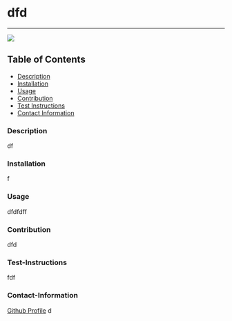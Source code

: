 # dfd
----

<a href="https://img.shields.io/badge/License-undefined-brightgreen"><img src="https://img.shields.io/badge/License-undefined-brightgreen"></a>

## Table of Contents
- [Description](#description)
- [Installation](#installation)
- [Usage](#usage)
- [Contribution](#contribution)
- [Test Instructions](#test-instructions)
- [Contact Information](#contact-information)

### Description
df

### Installation
f

### Usage
dfdfdff

### Contribution
dfd

### Test-Instructions
fdf

### Contact-Information
[Github Profile](https://github.com/sdd)
d

